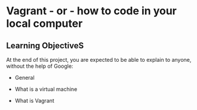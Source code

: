 # Vagrant - or - how to code in your local computer
## Learning ObjectiveS

At the end of this project, you are expected to be able to explain to anyone, without the help of Google:

* General
* What is a virtual machine

* What is Vagrant


